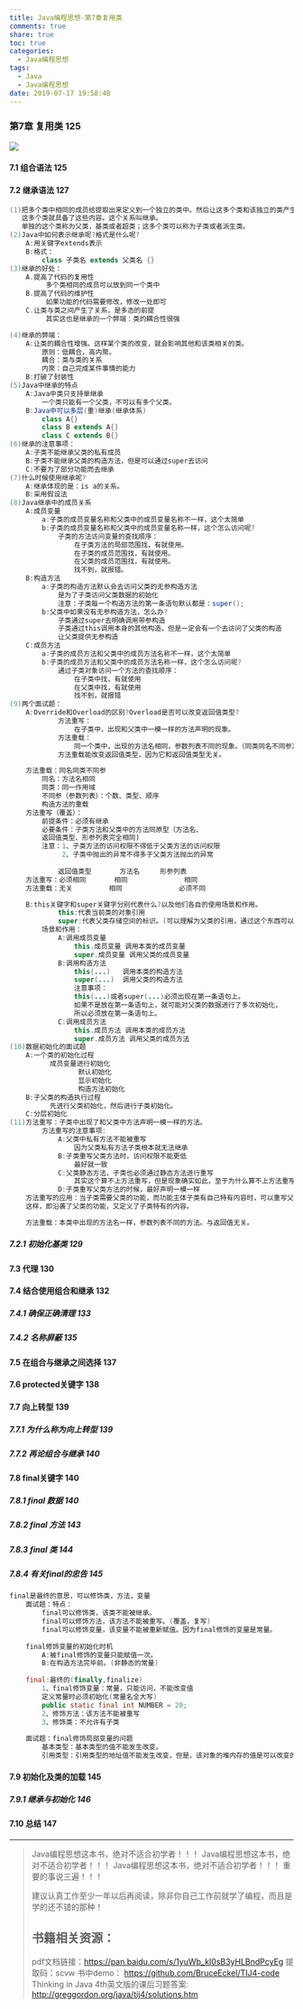 ```yaml
---
title: Java编程思想-第7章复用类
comments: true
share: true
toc: true
categories:
  - Java编程思想
tags:
  - Java
  - Java编程思想
date: 2019-07-17 19:58:48
---
```


### 第7章 复用类 125

![](https://raw.githubusercontent.com/adolphmaster/hexo-next/master/blogPicture/20190717164314.png)

#### 7.1 组合语法 125
#### 7.2 继承语法 127
```java
(1)把多个类中相同的成员给提取出来定义到一个独立的类中。然后让这多个类和该独立的类产生一个关系，
   这多个类就具备了这些内容。这个关系叫继承。
   单独的这个类称为父类，基类或者超类；这多个类可以称为子类或者派生类。
(2)Java中如何表示继承呢?格式是什么呢?
	A:用关键字extends表示
	B:格式：
		class 子类名 extends 父类名 {}
(3)继承的好处：
	A.提高了代码的复用性
	     多个类相同的成员可以放到同一个类中
	B.提高了代码的维护性
	     如果功能的代码需要修改，修改一处即可
	C.让类与类之间产生了关系，是多态的前提
	     其实这也是继承的一个弊端：类的耦合性很强

(4)继承的弊端：
	A:让类的耦合性增强。这样某个类的改变，就会影响其他和该类相关的类。
		原则：低耦合，高内聚。
		耦合：类与类的关系
		内聚：自己完成某件事情的能力
	B:打破了封装性
(5)Java中继承的特点
	A:Java中类只支持单继承
		一个类只能有一个父类，不可以有多个父类。
	B:Java中可以多层(重)继承(继承体系)
		class A{}
		class B extends A{}
		class C extends B{}
(6)继承的注意事项：
	A:子类不能继承父类的私有成员
	B:子类不能继承父类的构造方法，但是可以通过super去访问
	C:不要为了部分功能而去继承
(7)什么时候使用继承呢?
	A:继承体现的是：is a的关系。
	B:采用假设法
(8)Java继承中的成员关系
	A:成员变量
		a:子类的成员变量名称和父类中的成员变量名称不一样，这个太简单
		b:子类的成员变量名称和父类中的成员变量名称一样，这个怎么访问呢?
			子类的方法访问变量的查找顺序：
				在子类方法的局部范围找，有就使用。
				在子类的成员范围找，有就使用。
				在父类的成员范围找，有就使用。
				找不到，就报错。
	B:构造方法
		a:子类的构造方法默认会去访问父类的无参构造方法
			是为了子类访问父类数据的初始化
			注意：子类每一个构造方法的第一条语句默认都是：super();
		b:父类中如果没有无参构造方法，怎么办?
			子类通过super去明确调用带参构造
			子类通过this调用本身的其他构造，但是一定会有一个去访问了父类的构造
			让父类提供无参构造
	C:成员方法
		a:子类的成员方法和父类中的成员方法名称不一样，这个太简单
		b:子类的成员方法和父类中的成员方法名称一样，这个怎么访问呢?
			通过子类对象访问一个方法的查找顺序：
				在子类中找，有就使用
				在父类中找，有就使用
				找不到，就报错
(9)两个面试题：
	A:Override和Overload的区别?Overload是否可以改变返回值类型?
			方法重写：
				在子类中，出现和父类中一模一样的方法声明的现象。	
			方法重载：
				同一个类中，出现的方法名相同，参数列表不同的现象。（同类同名不同参）
			方法重载能改变返回值类型，因为它和返回值类型无关。

	方法重载：同名同类不同参
		同名：方法名相同
		同类：同一作用域
		不同参（参数列表）：个数、类型、顺序
		构造方法的重载
	方法重写（覆盖）：
		前提条件：必须有继承
		必要条件：子类方法和父类中的方法同原型（方法名、
		返回值类型、形参列表完全相同)
		注意：1、子类方法的访问权限不得低于父类方法的访问权限
			 2、子类中抛出的异常不得多于父类方法抛出的异常
			 
			返回值类型		方法名		形参列表
	方法重写：必须相同		相同				相同
	方法重载：无关			相同				必须不同

	B:this关键字和super关键字分别代表什么?以及他们各自的使用场景和作用。
			this:代表当前类的对象引用
			super:代表父类存储空间的标识。(可以理解为父类的引用，通过这个东西可以访问父类的成员)
		场景和作用：
			A:调用成员变量
				this.成员变量 调用本类的成员变量
				super.成员变量 调用父类的成员变量
			B:调用构造方法
				this(...)	调用本类的构造方法
				super(...)	调用父类的构造方法
				注意事项：
				this(...)或者super(...)必须出现在第一条语句上。
				如果不是放在第一条语句上，就可能对父类的数据进行了多次初始化，
				所以必须放在第一条语句上。
			C:调用成员方法
				this.成员方法 调用本类的成员方法
				super.成员方法 调用父类的成员方法
(10)数据初始化的面试题
	A:一个类的初始化过程
	      成员变量进行初始化
			     默认初始化
			     显示初始化
			     构造方法初始化
	B:子父类的构造执行过程
  		  先进行父类初始化，然后进行子类初始化。
	C:分层初始化
(11)方法重写：子类中出现了和父类中方法声明一模一样的方法。
		方法重写的注意事项:
			A:父类中私有方法不能被重写
				因为父类私有方法子类根本就无法继承
			B:子类重写父类方法时，访问权限不能更低
				最好就一致
			C:父类静态方法，子类也必须通过静态方法进行重写
				其实这个算不上方法重写，但是现象确实如此，至于为什么算不上方法重写，多态中我会讲解
			D:子类重写父类方法的时候，最好声明一模一样
	方法重写的应用：当子类需要父类的功能，而功能主体子类有自己特有内容时，可以重写父类中的方法。
	这样，即沿袭了父类的功能，又定义了子类特有的内容。

	方法重载：本类中出现的方法名一样，参数列表不同的方法。与返回值无关。	
```

##### 7.2.1 初始化基类 129

#### 7.3 代理 130

#### 7.4 结合使用组合和继承 132
##### 7.4.1 确保正确清理 133
##### 7.4.2 名称屏蔽 135
#### 7.5 在组合与继承之间选择 137
#### 7.6 protected关键字 138
#### 7.7 向上转型 139
##### 7.7.1 为什么称为向上转型 139
##### 7.7.2 再论组合与继承 140
#### 7.8 final关键字 140
##### 7.8.1 final 数据 140
##### 7.8.2 final 方法 143
##### 7.8.3 final 类 144
##### 7.8.4 有关final的忠告 145

```java
final是最终的意思，可以修饰类，方法，变量
	面试题：特点：
		final可以修饰类，该类不能被继承。
		final可以修饰方法，该方法不能被重写。(覆盖，复写)
		final可以修饰变量，该变量不能被重新赋值。因为final修饰的变量是常量。
	
	final修饰变量的初始化时机
		A:被final修饰的变量只能赋值一次。
		B:在构造方法完毕前。(非静态的常量)
	
	final:最终的(finally,finalize)
		1、final修饰变量：常量，只能访问，不能改变值
		定义常量时必须初始化(常量名全大写)
		public static final int NUMBER = 20;
		2、修饰方法：该方法不能被重写
		3、修饰类：不允许有子类
	
	面试题：final修饰局部变量的问题
		基本类型：基本类型的值不能发生改变。
		引用类型：引用类型的地址值不能发生改变，但是，该对象的堆内存的值是可以改变的。
```

#### 7.9 初始化及类的加载 145
##### 7.9.1 继承与初始化 146
#### 7.10 总结 147



------

> Java编程思想这本书，绝对不适合初学者！！！
> Java编程思想这本书，绝对不适合初学者！！！
> Java编程思想这本书，绝对不适合初学者！！！
> 重要的事说三遍！！！
>
> 建议认真工作至少一年以后再阅读，除非你自己工作前就学了编程，而且是学的还不错的那种！
>
> ## 书籍相关资源：
>
> pdf文档链接：https://pan.baidu.com/s/1yuWb_kI0sB3yHLBndPcyEg 提取码：scvw 
> 书中demo： https://github.com/BruceEckel/TIJ4-code
> Thinking in Java 4th英文版的课后习题答案: http://greggordon.org/java/tij4/solutions.htm 

